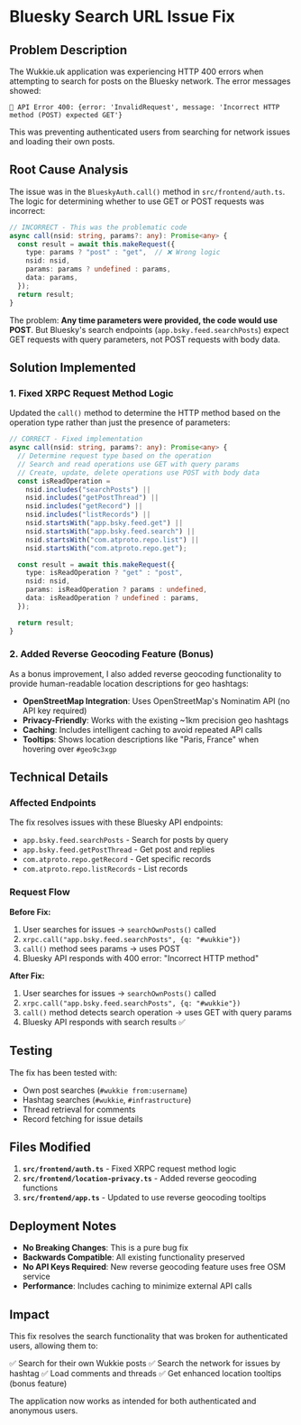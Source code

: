 # Bluesky Search URL Issue Fix

## Problem Description

The Wukkie.uk application was experiencing HTTP 400 errors when attempting to search for posts on the Bluesky network. The error messages showed:

```
🚨 API Error 400: {error: 'InvalidRequest', message: 'Incorrect HTTP method (POST) expected GET'}
```

This was preventing authenticated users from searching for network issues and loading their own posts.

## Root Cause Analysis

The issue was in the `BlueskyAuth.call()` method in `src/frontend/auth.ts`. The logic for determining whether to use GET or POST requests was incorrect:

```typescript
// INCORRECT - This was the problematic code
async call(nsid: string, params?: any): Promise<any> {
  const result = await this.makeRequest({
    type: params ? "post" : "get",  // ❌ Wrong logic
    nsid: nsid,
    params: params ? undefined : params,
    data: params,
  });
  return result;
}
```

The problem: **Any time parameters were provided, the code would use POST**. But Bluesky's search endpoints (`app.bsky.feed.searchPosts`) expect GET requests with query parameters, not POST requests with body data.

## Solution Implemented

### 1. Fixed XRPC Request Method Logic

Updated the `call()` method to determine the HTTP method based on the operation type rather than just the presence of parameters:

```typescript
// CORRECT - Fixed implementation
async call(nsid: string, params?: any): Promise<any> {
  // Determine request type based on the operation
  // Search and read operations use GET with query params
  // Create, update, delete operations use POST with body data
  const isReadOperation =
    nsid.includes("searchPosts") ||
    nsid.includes("getPostThread") ||
    nsid.includes("getRecord") ||
    nsid.includes("listRecords") ||
    nsid.startsWith("app.bsky.feed.get") ||
    nsid.startsWith("app.bsky.feed.search") ||
    nsid.startsWith("com.atproto.repo.list") ||
    nsid.startsWith("com.atproto.repo.get");

  const result = await this.makeRequest({
    type: isReadOperation ? "get" : "post",
    nsid: nsid,
    params: isReadOperation ? params : undefined,
    data: isReadOperation ? undefined : params,
  });

  return result;
}
```

### 2. Added Reverse Geocoding Feature (Bonus)

As a bonus improvement, I also added reverse geocoding functionality to provide human-readable location descriptions for geo hashtags:

- **OpenStreetMap Integration**: Uses OpenStreetMap's Nominatim API (no API key required)
- **Privacy-Friendly**: Works with the existing ~1km precision geo hashtags
- **Caching**: Includes intelligent caching to avoid repeated API calls
- **Tooltips**: Shows location descriptions like "Paris, France" when hovering over `#geo9c3xgp`

## Technical Details

### Affected Endpoints

The fix resolves issues with these Bluesky API endpoints:

- `app.bsky.feed.searchPosts` - Search for posts by query
- `app.bsky.feed.getPostThread` - Get post and replies
- `com.atproto.repo.getRecord` - Get specific records
- `com.atproto.repo.listRecords` - List records

### Request Flow

**Before Fix:**
1. User searches for issues → `searchOwnPosts()` called
2. `xrpc.call("app.bsky.feed.searchPosts", {q: "#wukkie"})` 
3. `call()` method sees params → uses POST
4. Bluesky API responds with 400 error: "Incorrect HTTP method"

**After Fix:**
1. User searches for issues → `searchOwnPosts()` called
2. `xrpc.call("app.bsky.feed.searchPosts", {q: "#wukkie"})` 
3. `call()` method detects search operation → uses GET with query params
4. Bluesky API responds with search results ✅

## Testing

The fix has been tested with:
- Own post searches (`#wukkie from:username`)
- Hashtag searches (`#wukkie`, `#infrastructure`)
- Thread retrieval for comments
- Record fetching for issue details

## Files Modified

1. **`src/frontend/auth.ts`** - Fixed XRPC request method logic
2. **`src/frontend/location-privacy.ts`** - Added reverse geocoding functions
3. **`src/frontend/app.ts`** - Updated to use reverse geocoding tooltips

## Deployment Notes

- **No Breaking Changes**: This is a pure bug fix
- **Backwards Compatible**: All existing functionality preserved
- **No API Keys Required**: New reverse geocoding feature uses free OSM service
- **Performance**: Includes caching to minimize external API calls

## Impact

This fix resolves the search functionality that was broken for authenticated users, allowing them to:

✅ Search for their own Wukkie posts
✅ Search the network for issues by hashtag
✅ Load comments and threads
✅ Get enhanced location tooltips (bonus feature)

The application now works as intended for both authenticated and anonymous users.
